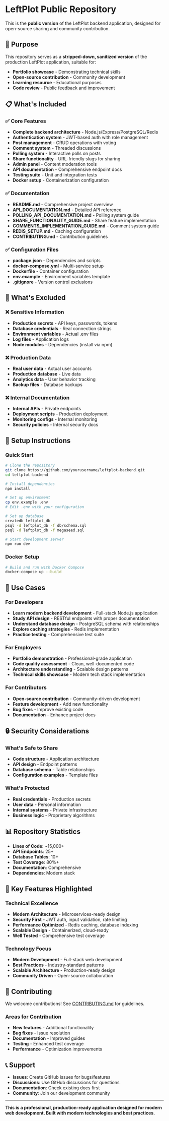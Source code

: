 # LeftPlot Public Repository

This is the **public version** of the LeftPlot backend application, designed for open-source sharing and community contribution.

## 🎯 Purpose

This repository serves as a **stripped-down, sanitized version** of the production LeftPlot application, suitable for:
- **Portfolio showcase** - Demonstrating technical skills
- **Open-source contribution** - Community development
- **Learning resource** - Educational purposes
- **Code review** - Public feedback and improvement

## 📋 What's Included

### ✅ Core Features
- **Complete backend architecture** - Node.js/Express/PostgreSQL/Redis
- **Authentication system** - JWT-based auth with role management
- **Post management** - CRUD operations with voting
- **Comment system** - Threaded discussions
- **Polling system** - Interactive polls on posts
- **Share functionality** - URL-friendly slugs for sharing
- **Admin panel** - Content moderation tools
- **API documentation** - Comprehensive endpoint docs
- **Testing suite** - Unit and integration tests
- **Docker setup** - Containerization configuration

### ✅ Documentation
- **README.md** - Comprehensive project overview
- **API_DOCUMENTATION.md** - Detailed API reference
- **POLLING_API_DOCUMENTATION.md** - Polling system guide
- **SHARE_FUNCTIONALITY_GUIDE.md** - Share feature implementation
- **COMMENTS_IMPLEMENTATION_GUIDE.md** - Comment system guide
- **REDIS_SETUP.md** - Caching configuration
- **CONTRIBUTING.md** - Contribution guidelines

### ✅ Configuration Files
- **package.json** - Dependencies and scripts
- **docker-compose.yml** - Multi-service setup
- **Dockerfile** - Container configuration
- **env.example** - Environment variables template
- **.gitignore** - Version control exclusions

## 🚫 What's Excluded

### ❌ Sensitive Information
- **Production secrets** - API keys, passwords, tokens
- **Database credentials** - Real connection strings
- **Environment variables** - Actual .env files
- **Log files** - Application logs
- **Node modules** - Dependencies (install via npm)

### ❌ Production Data
- **Real user data** - Actual user accounts
- **Production database** - Live data
- **Analytics data** - User behavior tracking
- **Backup files** - Database backups

### ❌ Internal Documentation
- **Internal APIs** - Private endpoints
- **Deployment scripts** - Production deployment
- **Monitoring configs** - Internal monitoring
- **Security policies** - Internal security docs

## 🔧 Setup Instructions

### Quick Start
```bash
# Clone the repository
git clone https://github.com/yourusername/leftplot-backend.git
cd leftplot-backend

# Install dependencies
npm install

# Set up environment
cp env.example .env
# Edit .env with your configuration

# Set up database
createdb leftplot_db
psql -d leftplot_db -f db/schema.sql
psql -d leftplot_db -f megaseed.sql

# Start development server
npm run dev
```

### Docker Setup
```bash
# Build and run with Docker Compose
docker-compose up --build
```

## 🎯 Use Cases

### For Developers
- **Learn modern backend development** - Full-stack Node.js application
- **Study API design** - RESTful endpoints with proper documentation
- **Understand database design** - PostgreSQL schema with relationships
- **Explore caching strategies** - Redis implementation
- **Practice testing** - Comprehensive test suite

### For Employers
- **Portfolio demonstration** - Professional-grade application
- **Code quality assessment** - Clean, well-documented code
- **Architecture understanding** - Scalable design patterns
- **Technical skills showcase** - Modern tech stack implementation

### For Contributors
- **Open-source contribution** - Community-driven development
- **Feature development** - Add new functionality
- **Bug fixes** - Improve existing code
- **Documentation** - Enhance project docs

## 🔒 Security Considerations

### What's Safe to Share
- **Code structure** - Application architecture
- **API design** - Endpoint patterns
- **Database schema** - Table relationships
- **Configuration examples** - Template files

### What's Protected
- **Real credentials** - Production secrets
- **User data** - Personal information
- **Internal systems** - Private infrastructure
- **Business logic** - Proprietary algorithms

## 📊 Repository Statistics

- **Lines of Code**: ~15,000+
- **API Endpoints**: 25+
- **Database Tables**: 10+
- **Test Coverage**: 80%+
- **Documentation**: Comprehensive
- **Dependencies**: Modern stack

## 🌟 Key Features Highlighted

### Technical Excellence
- **Modern Architecture** - Microservices-ready design
- **Security First** - JWT auth, input validation, rate limiting
- **Performance Optimized** - Redis caching, database indexing
- **Scalable Design** - Containerized, cloud-ready
- **Well Tested** - Comprehensive test coverage

### Technology Focus
- **Modern Development** - Full-stack web development
- **Best Practices** - Industry-standard patterns
- **Scalable Architecture** - Production-ready design
- **Community Driven** - Open-source collaboration

## 🤝 Contributing

We welcome contributions! See [CONTRIBUTING.md](CONTRIBUTING.md) for guidelines.

### Areas for Contribution
- **New features** - Additional functionality
- **Bug fixes** - Issue resolution
- **Documentation** - Improved guides
- **Testing** - Enhanced test coverage
- **Performance** - Optimization improvements

## 📞 Support

- **Issues**: Create GitHub issues for bugs/features
- **Discussions**: Use GitHub discussions for questions
- **Documentation**: Check existing docs first
- **Community**: Join our development community

---

**This is a professional, production-ready application designed for modern web development. Built with modern technologies and best practices.** 